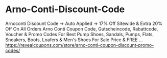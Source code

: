 # Arno-Conti-Discount-Code
Arnoconti Discount Code → Auto Applied → 17% Off Sitewide &amp; Extra 20% Off On All Orders Arno Conti Coupon Code, Gutscheincode, Rabattcode, Voucher &amp; Promo Codes For Best Pump Shoes, Sandals, Pumps, Flats, Sneakers, Boots, Loafers &amp; Men's Shoes For Sale Price &amp; FREE ... https://revealcoupons.com/store/arno-conti-coupon-discount-promo-codes/

